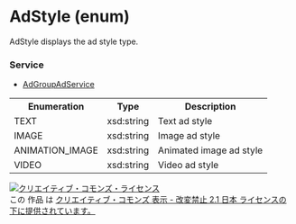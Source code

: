 # AdStyle (enum)
AdStyle displays the ad style type.

### Service
+ [AdGroupAdService](../services/AdGroupAdService.md)

<table>
 <tr>
  <th>Enumeration </th>
  <th>Type</th>
  <th>Description</th>
 <tr>
  <td>TEXT</td>
  <td>xsd:string</td>
  <td>Text ad style</td>
 </tr>
 <tr>
  <td>IMAGE</td>
  <td>xsd:string</td>
  <td>Image ad style</td>
 </tr>
 <tr>
  <td>ANIMATION_IMAGE</td>
  <td>xsd:string</td>
  <td>Animated image ad style</td>
 </tr>
 <tr>
  <td>VIDEO</td>
  <td>xsd:string</td>
  <td>Video ad style</td>
 </tr>
</table>

<a rel="license" href="http://creativecommons.org/licenses/by-nd/2.1/jp/"><img alt="クリエイティブ・コモンズ・ライセンス" style="border-width:0" src="https://i.creativecommons.org/l/by-nd/2.1/jp/88x31.png" /></a><br />この 作品 は <a rel="license" href="http://creativecommons.org/licenses/by-nd/2.1/jp/">クリエイティブ・コモンズ 表示 - 改変禁止 2.1 日本 ライセンスの下に提供されています。</a>
